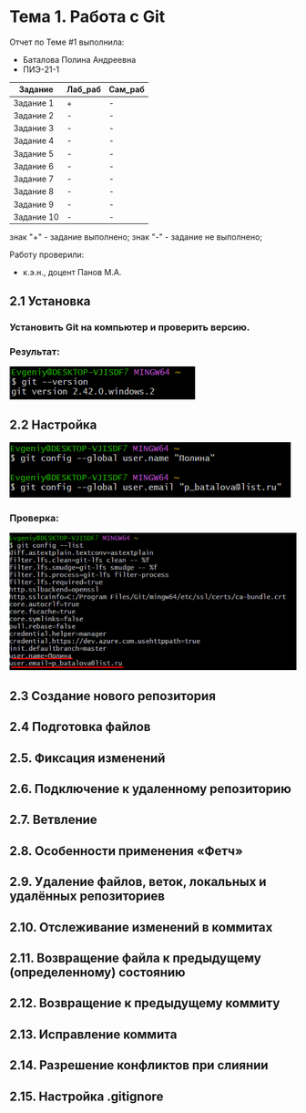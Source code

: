 # Тема 1. Работа с Git
Отчет по Теме #1 выполнила:
- Баталова Полина Андреевна
- ПИЭ-21-1

| Задание | Лаб_раб | Сам_раб |
| ------ | ------ | ------ |
| Задание 1 | + | - |
| Задание 2 | - | - |
| Задание 3 | - | - |
| Задание 4 | - | - |
| Задание 5 | - | - |
| Задание 6 | - | - |
| Задание 7 | - | - |
| Задание 8 | - | - |
| Задание 9 | - | - |
| Задание 10 | - | - |

знак "+" - задание выполнено; знак "-" - задание не выполнено;

Работу проверили:
- к.э.н., доцент Панов М.А.

## 2.1 Установка
### Установить Git на компьютер и проверить версию.
### Результат:
![Меню](https://github.com/polyyBa/Software_Engineering/blob/d91f0bb6d46a7848b9578808a0cb31432d12bb74/pi%D1%81ture/2.1.png)

## 2.2 Настройка
![Меню](https://github.com/polyyBa/Software_Engineering/blob/db8ced1ca6a9961cead383eb03ea80b0cb9c541c/pi%D1%81ture/2.2.png)
### Проверка:
![Меню](https://github.com/polyyBa/Software_Engineering/blob/27c943069fd8a26e111104f35df83b7bdd9dee36/pi%D1%81ture/2.3.png)

## 2.3 Создание нового репозитория


## 2.4 Подготовка файлов


## 2.5. Фиксация изменений


## 2.6. Подключение к удаленному репозиторию


## 2.7. Ветвление


## 2.8. Особенности применения «Фетч»


## 2.9. Удаление файлов, веток, локальных и удалённых репозиториев


## 2.10. Отслеживание изменений в коммитах


## 2.11. Возвращение файла к предыдущему (определенному) состоянию


## 2.12. Возвращение к предыдущему коммиту


## 2.13. Исправление коммита


## 2.14. Разрешение конфликтов при слиянии


## 2.15. Настройка .gitignore

